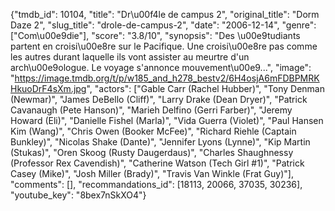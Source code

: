 {"tmdb_id": 10104, "title": "Dr\u00f4le de campus 2", "original_title": "Dorm Daze 2", "slug_title": "drole-de-campus-2", "date": "2006-12-14", "genre": ["Com\u00e9die"], "score": "3.8/10", "synopsis": "Des \u00e9tudiants partent en croisi\u00e8re sur le Pacifique. Une croisi\u00e8re pas comme les autres durant laquelle ils vont assister au meurtre d'un arch\u00e9ologue. Le voyage s'annonce mouvement\u00e9...", "image": "https://image.tmdb.org/t/p/w185_and_h278_bestv2/6H4osjA6mFDBPMRKHkuoDrF4sXm.jpg", "actors": ["Gable Carr (Rachel Hubber)", "Tony Denman (Newmar)", "James DeBello (Cliff)", "Larry Drake (Dean Dryer)", "Patrick Cavanaugh (Pete Hanson)", "Marieh Delfino (Gerri Farber)", "Jeremy Howard (Eli)", "Danielle Fishel (Marla)", "Vida Guerra (Violet)", "Paul Hansen Kim (Wang)", "Chris Owen (Booker McFee)", "Richard Riehle (Captain Bunkley)", "Nicolas Shake (Dante)", "Jennifer Lyons (Lynne)", "Kip Martin (Stukas)", "Oren Skoog (Rusty Daugerdaus)", "Charles Shaughnessy (Professor Rex Cavendish)", "Catherine Watson (Tech Girl #1)", "Patrick Casey (Mike)", "Josh Miller (Brady)", "Travis Van Winkle (Frat Guy)"], "comments": [], "recommandations_id": [18113, 20066, 37035, 30236], "youtube_key": "8bex7nSkXO4"}